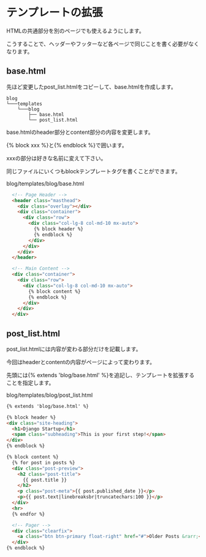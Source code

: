 
# テンプレートの拡張

HTMLの共通部分を別のページでも使えるようにします。

こうすることで、ヘッダーやフッターなど各ページで同じことを書く必要がなくなります。

## base.html

先ほど変更したpost_list.htmlをコピーして、base.htmlを作成します。

```
blog
└───templates
    └───blog
        ├── base.html
        └── post_list.html
```

base.htmlのheader部分とcontent部分の内容を変更します。

\{% block xxx %\}と\{% endblock %\}で囲います。

xxxの部分は好きな名前に変えて下さい。

同じファイルにいくつもblockテンプレートタグを書くことができます。

blog/templates/blog/base.html
```html
  <!-- Page Header -->
  <header class="masthead">
    <div class="overlay"></div>
    <div class="container">
      <div class="row">
        <div class="col-lg-8 col-md-10 mx-auto">
          {% block header %}
          {% endblock %}
        </div>
      </div>
    </div>
  </header>

  <!-- Main Content -->
  <div class="container">
    <div class="row">
      <div class="col-lg-8 col-md-10 mx-auto">
        {% block content %}
        {% endblock %}
      </div>
    </div>
  </div>

```

## post_list.html

post_list.htmlには内容が変わる部分だけを記載します。

今回はheaderとcontentの内容がページによって変わります。

先頭には\{% extends 'blog/base.html' %\}を追記し、テンプレートを拡張することを指定します。

blog/templates/blog/post_list.html
```html
{% extends 'blog/base.html' %}

{% block header %}
<div class="site-heading">
  <h1>Django Startup</h1>
  <span class="subheading">This is your first step!</span>
</div>
{% endblock %}

{% block content %}
  {% for post in posts %}
  <div class="post-preview">
    <h2 class="post-title">
      {{ post.title }}
    </h2>
    <p class="post-meta">{{ post.published_date }}</p>
    <p>{{ post.text|linebreaksbr|truncatechars:100 }}</p>
  </div>
  <hr>
  {% endfor %}

  <!-- Pager -->
  <div class="clearfix">
    <a class="btn btn-primary float-right" href="#">Older Posts &rarr;</a>
  </div>
{% endblock %}
```
